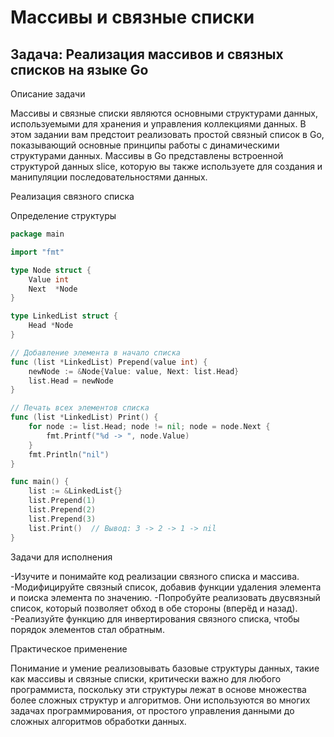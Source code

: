 # Массивы и связные списки

## Задача: Реализация массивов и связных списков на языке Go

Описание задачи

Массивы и связные списки являются основными структурами данных, используемыми для хранения и управления коллекциями данных. В этом задании вам предстоит реализовать простой связный список в Go, показывающий основные принципы работы с динамическими структурами данных. Массивы в Go представлены встроенной структурой данных slice, которую вы также используете для создания и манипуляции последовательностями данных.

Реализация связного списка

Определение структуры

```go
package main

import "fmt"

type Node struct {
    Value int
    Next  *Node
}

type LinkedList struct {
    Head *Node
}

// Добавление элемента в начало списка
func (list *LinkedList) Prepend(value int) {
    newNode := &Node{Value: value, Next: list.Head}
    list.Head = newNode
}

// Печать всех элементов списка
func (list *LinkedList) Print() {
    for node := list.Head; node != nil; node = node.Next {
        fmt.Printf("%d -> ", node.Value)
    }
    fmt.Println("nil")
}

func main() {
    list := &LinkedList{}
    list.Prepend(1)
    list.Prepend(2)
    list.Prepend(3)
    list.Print()  // Вывод: 3 -> 2 -> 1 -> nil
}
```

Задачи для исполнения

-Изучите и понимайте код реализации связного списка и массива.
-Модифицируйте связный список, добавив функции удаления элемента и поиска элемента по значению.
-Попробуйте реализовать двусвязный список, который позволяет обход в обе стороны (вперёд и назад).
-Реализуйте функцию для инвертирования связного списка, чтобы порядок элементов стал обратным.

Практическое применение

Понимание и умение реализовывать базовые структуры данных, такие как массивы и связные списки, критически важно для любого программиста, поскольку эти структуры лежат в основе множества более сложных структур и алгоритмов. Они используются во многих задачах программирования, от простого управления данными до сложных алгоритмов обработки данных.